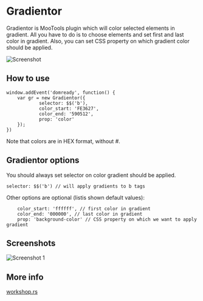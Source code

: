 Gradientor
==========

Gradientor is MooTools plugin which will color selected elements in gradient.
All you have to do is to choose elements and set first and last color in gradient.
Also, you can set CSS property on which gradient color should be applied.

![Screenshot](http://workshop.rs/projects/gradientor/gradientor.png)

How to use
----------

	window.addEvent('domready', function() {
		var gr = new Gradientor({
				selector: $$('b'),
				color_start: 'FE3627', 
				color_end: '590512',
				prop: 'color'
		});	
	})

	
Note that colors are in HEX format, without #.

Gradientor options
------------------

You should always set selector on color gradient should be applied.

	selector: $$('b') // will apply gradients to b tags
	
Other options are optional (listis shown default values):

		color_start: 'ffffff', // first color in gradient
		color_end: '000000', // last color in gradient
		prop: 'background-color' // CSS property on which we want to apply gradient
	
Screenshots
-----------

![Screenshot 1](http://workshop.rs/projects/gradientor/gradientor.png)	
		
More info
---------
<a href="http://workshop.rs">workshop.rs</a>